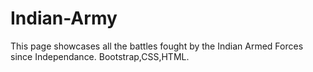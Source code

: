 # Indian-Army

This page showcases all the battles fought by the Indian Armed Forces since Independance. Bootstrap,CSS,HTML.
